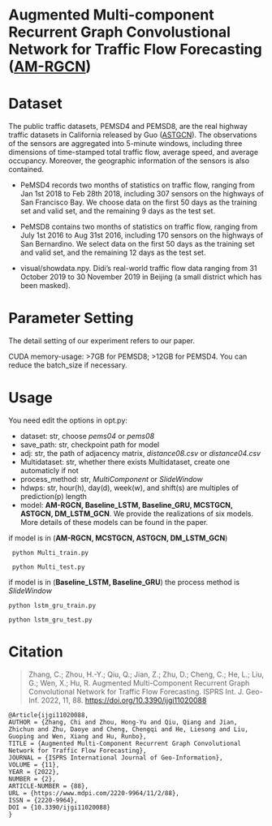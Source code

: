 # Augmented Multi-component Recurrent Graph Convolustional Network for Traffic Flow Forecasting ([AM-RGCN](https://www.mdpi.com/2220-9964/11/2/88))

# Dataset
The public traffic datasets, PEMSD4 and PEMSD8, are the real highway traffic datasets in California released by Guo ([ASTGCN](https://github.com/wanhuaiyu/ASTGCN/blob/master/papers/2019%20AAAI_Attention%20Based%20Spatial-Temporal%20Graph%20Convolutional%20Networks%20for%20Traffic%20Flow%20Forecasting.pdf)). 
The observations of the sensors are aggregated into 5-minute windows, including three dimensions of time-stamped total traffic flow, average speed, and average occupancy. 
Moreover, the geographic information of the sensors is also contained. 

- PeMSD4 records two months of statistics on traffic flow, ranging from Jan 1st 2018 to Feb 28th 2018, including 307 sensors on the highways of San Francisco Bay.
We choose data on the first 50 days as the training set and valid set, and the remaining 9 days as the test set. 
- PeMSD8 contains two months of statistics on traffic flow, ranging from July 1st 2016 to Aug 31st 2016, including 170 sensors on the highways of San Bernardino. 
We select data on the first 50 days as the training set and valid set, and the remaining 12 days as the test set. 

- visual/showdata.npy. Didi’s real-world traffic flow data ranging from 31 October 2019 to 30 November 2019 in Beijing (a small district which has been masked).

# Parameter Setting
The detail setting of our experiment refers to our paper. 


CUDA memory-usage: >7GB for PEMSD8; >12GB for PEMSD4. You can reduce the batch_size if necessary.


# Usage
You need edit the options in opt.py:
 - dataset: str, choose *pems04* or *pems08*
 - save_path: str, checkpoint path for model
 - adj: str, the path of adjacency matrix, *distance08.csv* or *distance04.csv*
 - Multidataset: str,  whether there exists Multidataset, create one automaticly if not
 - process_method: str, *MultiComponent* or *SlideWindow*
 - hdwps: str, hour(h), day(d), week(w), and shift(s) are multiples of prediction(p) length
 - model:  **AM-RGCN, Baseline_LSTM, Baseline_GRU, MCSTGCN, ASTGCN, DM_LSTM_GCN**. We provide the realizations of six models. More details of these models can be found in the paper.
 
 if model is in (**AM-RGCN, MCSTGCN, ASTGCN, DM_LSTM_GCN**)
 
```
 python Multi_train.py
 
 python Multi_test.py
```

 if model is in (**Baseline_LSTM, Baseline_GRU**) the process method is *SlideWindow*
 ```
 python lstm_gru_train.py
 
 python lstm_gru_test.py
 ```
 
 # Citation
> Zhang, C.; Zhou, H.-Y.; Qiu, Q.; Jian, Z.; Zhu, D.; Cheng, C.; He, L.; Liu, G.; Wen, X.; Hu, R. Augmented Multi-Component Recurrent Graph Convolutional Network for Traffic Flow Forecasting. ISPRS Int. J. Geo-Inf. 2022, 11, 88. https://doi.org/10.3390/ijgi11020088

 ```
 @Article{ijgi11020088,
AUTHOR = {Zhang, Chi and Zhou, Hong-Yu and Qiu, Qiang and Jian, Zhichun and Zhu, Daoye and Cheng, Chengqi and He, Liesong and Liu, Guoping and Wen, Xiang and Hu, Runbo},
TITLE = {Augmented Multi-Component Recurrent Graph Convolutional Network for Traffic Flow Forecasting},
JOURNAL = {ISPRS International Journal of Geo-Information},
VOLUME = {11},
YEAR = {2022},
NUMBER = {2},
ARTICLE-NUMBER = {88},
URL = {https://www.mdpi.com/2220-9964/11/2/88},
ISSN = {2220-9964},
DOI = {10.3390/ijgi11020088}
}
 ```
